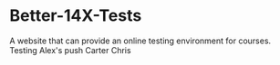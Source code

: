 # Better-14X-Tests
A website that can provide an online testing environment for courses.
Testing Alex's push
Carter
Chris